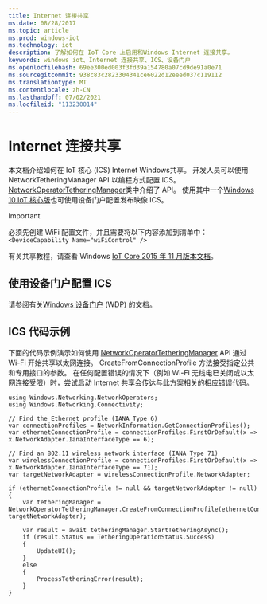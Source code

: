 ```yaml
---
title: Internet 连接共享
ms.date: 08/28/2017
ms.topic: article
ms.prod: windows-iot
ms.technology: iot
description: 了解如何在 IoT Core 上启用和Windows Internet 连接共享。
keywords: windows iot、Internet 连接共享、ICS、设备门户
ms.openlocfilehash: 69ee300ed003f3fd39a154780a07cd9de91a0e71
ms.sourcegitcommit: 938c83c2823304341ce6022d12eeed037c119112
ms.translationtype: MT
ms.contentlocale: zh-CN
ms.lasthandoff: 07/02/2021
ms.locfileid: "113230014"
---
```

# <a name="internet-connection-sharing"></a>Internet 连接共享

本文档介绍如何在 IoT 核心 (ICS) Internet Windows共享。 开发人员可以使用 NetworkTetheringManager API 以编程方式配置 ICS。 [NetworkOperatorTetheringManager](https://msdn.microsoft.com/library/windows/apps/windows.networking.networkoperators.networkoperatortetheringmanager.aspx)类中介绍了 API。
使用其中一个[Windows 10 IoT 核心版](https://developer.microsoft.com/en-us/windows/iot/downloads)也可使用设备门户配置发布映像 ICS。

> [!IMPORTANT]
> 必须先创建 WiFi 配置文件，并且需要将以下内容添加到清单中： `<DeviceCapability Name="wiFiControl" />`

有关共享教程，请查看 Windows [IoT Core 2015 年 11 月版本文档](InternetConnectionSharingNov2015.md)。

## <a name="configuring-ics-using-the-device-portal"></a>使用设备门户配置 ICS
请参阅有关[Windows 设备门户](../manage-your-device/deviceportal.md) (WDP) 的文档。

## <a name="ics-code-sample"></a>ICS 代码示例
下面的代码示例演示如何使用 [NetworkOperatorTetheringManager](https://msdn.microsoft.com/library/windows/apps/windows.networking.networkoperators.networkoperatortetheringmanager.aspx) API 通过 Wi-Fi 开始共享以太网连接。 CreateFromConnectionProfile 方法接受指定公共和专用接口的参数。 在任何配置错误的情况下（例如 Wi-Fi 无线电已关闭或以太网连接受限）时，尝试启动 Internet 共享会传达与此方案相关的相应错误代码。

```
using Windows.Networking.NetworkOperators;
using Windows.Networking.Connectivity; 
 
// Find the Ethernet profile (IANA Type 6)
var connectionProfiles = NetworkInformation.GetConnectionProfiles(); 
var ethernetConnectionProfile = connectionProfiles.FirstOrDefault(x => x.NetworkAdapter.IanaInterfaceType == 6); 

// Find an 802.11 wireless network interface (IANA Type 71)
var wirelessConnectionProfile = connectionProfiles.FirstOrDefault(x => x.NetworkAdapter.IanaInterfaceType == 71);
var targetNetworkAdapter = wirelessConnectionProfile.NetworkAdapter;

if (ethernetConnectionProfile != null && targetNetworkAdapter != null)
{
    var tetheringManager = NetworkOperatorTetheringManager.CreateFromConnectionProfile(ethernetConnectionProfile, targetNetworkAdapter); 

    var result = await tetheringManager.StartTetheringAsync(); 
    if (result.Status == TetheringOperationStatus.Success)
    {
        UpdateUI();
    }
    else
    {
        ProcessTetheringError(result);
    }
}
```
